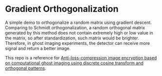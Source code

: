 # Gradient Orthogonalization 

A simple demo to orthogonalize a random matrix using gradient descent. Comparing to Schmidt orthogonalization, a random orthogonal matrix generated by this method does not contain extremely high or low value in the matrix, so after standardization, such matrix would be brighter. Therefore, in ghost imaging experiments, the detector can receive more signal and return a better image.  

This repo is a reference for [Anti-loss-compression image encryption based on computational ghost imaging using discrete cosine transform and orthogonal patterns](https://opg.optica.org/oe/fulltext.cfm?uri=oe-30-9-14073&id=471300).

